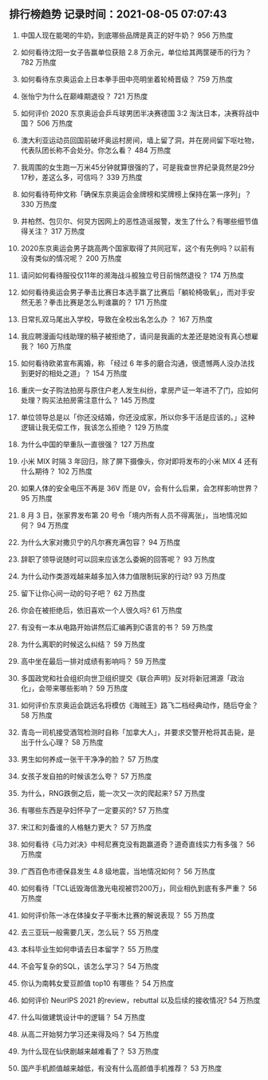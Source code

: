 
## 排行榜趋势 记录时间：2021-08-05 07:07:43
  
  1. 中国人现在能喝的牛奶，到底哪些品牌是真正的好牛奶？ 956 万热度
    
  2. 如何看待沈阳一女子告赢单位获赔 2.8 万余元，单位给其两筐硬币的行为？ 782 万热度
    
  3. 如何看待东京奥运会上日本拳手田中亮明坐着轮椅晋级？ 759 万热度
    
  4. 张怡宁为什么在巅峰期退役？ 721 万热度
    
  5. 如何评价 2020 东京奥运会乒乓球男团半决赛德国 3:2 淘汰日本，决赛将战中国？ 506 万热度
    
  6. 澳大利亚运动员回国前破坏奥运村房间，墙上留了洞，并在房间留下呕吐物，代表队团长称不会处分。你怎么看？ 484 万热度
    
  7. 我周围的女生跑一万米45分钟就算很强的了，可是我查世界纪录竟然是29分17秒，差这么多，可信吗？ 339 万热度
    
  8. 如何看待苟仲文称「确保东京奥运会金牌榜和奖牌榜上保持在第一序列」？ 330 万热度
    
  9. 井柏然、包贝尔、何炅方因网上的恶性造谣报警，发生了什么？有哪些细节值得关注？ 317 万热度
    
  10. 2020东京奥运会男子跳高两个国家取得了共同冠军，这个有先例吗？以前有没有类似的情况呢？ 200 万热度
    
  11. 请问如何看待服役仅11年的濒海战斗舰独立号日前悄然退役？ 174 万热度
    
  12. 如何看待奥运会男子拳击比赛日本选手赢了比赛后「躺轮椅吸氧」，而对手安然无恙？拳击比赛是怎么判谁赢的？ 171 万热度
    
  13. 日常扎双马尾出入学校，导致在全校出名怎么办 ？ 167 万热度
    
  14. 我应聘漫画勾线助理的稿子被拒绝了，请问是我画的太差还是她没有真心想雇我？ 160 万热度
    
  15. 如何看待欧弟宣布离婚，称 「经过 6 年多的磨合沟通，很遗憾两人没办法找到更好的相处之道」？ 154 万热度
    
  16. 重庆一女子购法拍房与原住户老人发生纠纷，拿房产证一年进不了门，应如何处理？购买法拍房需注意什么？ 145 万热度
    
  17. 单位领导总是以「你还没结婚，你还没成家，所以你多干活是应该的。」这种逻辑让我无偿工作，我该怎么拒绝？ 129 万热度
    
  18. 为什么中国的举重队一直很强？ 127 万热度
    
  19. 小米 MIX 时隔 3 年回归，除了屏下摄像头，你对即将发布的小米 MIX 4 还有什么期待？ 102 万热度
    
  20. 如果人体的安全电压不再是 36V 而是 0V，会有什么后果，会怎样影响世界？ 95 万热度
    
  21. 8 月 3 日，张家界发布第 20 号令「境内所有人员不得离张」，当地情况如何？ 94 万热度
    
  22. 为什么大家对撒贝宁的凡尔赛充满包容？ 94 万热度
    
  23. 辞职了领导说随时可以回来应该怎么委婉的回答呢？ 93 万热度
    
  24. 为什么动作类游戏越来越多加入体力值限制玩家的行动? 93 万热度
    
  25. 留下让你心间一动的句子吧？ 62 万热度
    
  26. 你会在被拒绝后，依旧喜欢一个人很久吗? 61 万热度
    
  27. 有没有一本从电路开始讲然后汇编再到C语言的书？ 59 万热度
    
  28. 为什么离职的时候这么纠结？ 59 万热度
    
  29. 高中坐在最后一排对成绩有影响吗？ 59 万热度
    
  30. 多国政党和社会组织向世卫组织提交《联合声明》反对将新冠溯源「政治化」，会带来哪些影响？ 59 万热度
    
  31. 如何评价东京奥运会跳远名将模仿《海贼王》路飞二档经典动作，随后夺金？ 58 万热度
    
  32. 青岛一司机接受酒驾检测时自称「加拿大人」，并要求交警开枪将其击毙，是出于什么心理？ 58 万热度
    
  33. 男生如何养成一张干干净净的脸？ 57 万热度
    
  34. 女孩子发自拍的时候该怎么夸？ 57 万热度
    
  35. 为什么，RNG跌倒之后，能一次又一次的爬起来? 57 万热度
    
  36. 有哪些东西是孕妇怀孕了一定要买的? 57 万热度
    
  37. 宋江和刘备谁的人格魅力更大？ 57 万热度
    
  38. 如何看待《马力对决》中柯尼赛克没有跑赢道奇？道奇直线实力有多强？ 56 万热度
    
  39. 广西百色市德保县发生 4.8 级地震，当地情况如何？ 56 万热度
    
  40. 如何看待「TCL诋毁海信激光电视被罚200万」，同业相仇到底有多严重？ 56 万热度
    
  41. 如何评价陈一冰在体操女子平衡木比赛的解说表现？ 55 万热度
    
  42. 去三亚玩一般需要几天，怎么玩？ 55 万热度
    
  43. 本科毕业生如何申请去日本留学？ 55 万热度
    
  44. 不会写复杂的SQL，该怎么学习？ 54 万热度
    
  45. 你认为南韩女爱豆颜值 top10 有哪些？ 54 万热度
    
  46. 如何评价 NeurIPS 2021 的review，rebuttal 以及后续的接收情况? 54 万热度
    
  47. 什么叫做建筑设计中的逻辑？ 54 万热度
    
  48. 从高二开始努力学习还来得及吗？ 54 万热度
    
  49. 为什么现在仙侠剧越来越难看了？ 53 万热度
    
  50. 国产手机颜值越来越低，有没有什么高颜值手机推荐？ 53 万热度
    